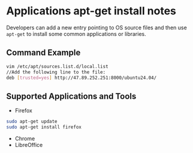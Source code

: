 # Applications apt-get install notes

Developers can add a new entry pointing to OS source files and then use `apt-get` to install some common applications or libraries.

## Command Example

```bash
vim /etc/apt/sources.list.d/local.list
//Add the following line to the file:
deb [trusted=yes] http://47.89.252.251:8000/ubuntu24.04/

```
## Supported Applications and Tools
- Firefox
```bash
sudo apt-get update
sudo apt-get install firefox
```
- Chrome
- LibreOffice
